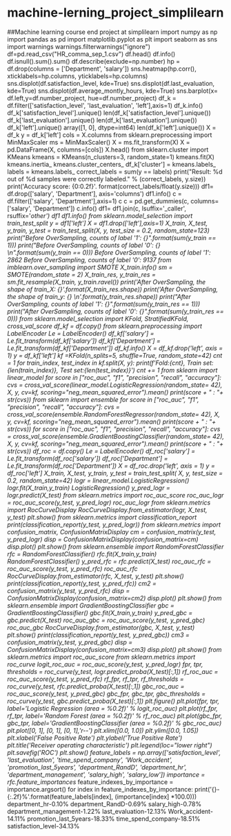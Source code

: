 # machine-lerning_project_simplilearn
##Machine learning course end project at simplilearn
import numpy as np  
import pandas as pd
import matplotlib.pyplot as plt
import seaborn as sns
import warnings
warnings.filterwarnings("ignore")
df=pd.read_csv("HR_comma_sep_1.csv")
df.head()
df.info()
df.isnull().sum().sum()
df.describe(exclude=np.number)
hp = df.drop(columns = ['Department', 'salary'])
sns.heatmap(hp.corr(), xticklabels=hp.columns, yticklabels=hp.columns)
sns.displot(df.satisfaction_level, kde=True)
sns.displot(df.last_evaluation, kde=True)
sns.displot(df.average_montly_hours, kde=True)
sns.barplot(x= df.left,y=df.number_project, hue=df.number_project)
df_k = df.filter(['satisfaction_level', 'last_evaluation', 'left'],axis=1)
df_k.info()
df_k['satisfaction_level'].unique()
len(df_k['satisfaction_level'].unique())
df_k['last_evaluation'].unique()
len(df_k['last_evaluation'].unique())
df_k['left'].unique()
array([1, 0], dtype=int64)
len(df_k['left'].unique())
X = df_k
y = df_k['left']
cols = X.columns
from sklearn.preprocessing import MinMaxScaler
ms = MinMaxScaler()
X = ms.fit_transform(X)
X = pd.DataFrame(X, columns=[cols])
X.head()
from sklearn.cluster import KMeans
kmeans = KMeans(n_clusters=3, random_state=1) 
kmeans.fit(X)
kmeans.inertia_
kmeans.cluster_centers_
df_k['cluster'] = kmeans.labels_
labels = kmeans.labels_
correct_labels = sum(y == labels)
print("Result: %d out of %d samples were correctly labeled." % (correct_labels, y.size))
print('Accuracy score: {0:0.2f}'. format(correct_labels/float(y.size)))
df1= df.drop(['salary', 'Department'], axis='columns')
df1.info()
c = df.filter(['salary', 'Department'],axis=1)
c
c = pd.get_dummies(c, columns=['salary', 'Department'])
c.info()
df1= df1.join(c, lsuffix='_caller', rsuffix='_other')
df1
df1.info()
from sklearn.model_selection import train_test_split
y = df1['left']
X = df1.drop(['left'],axis=1)
X_train, X_test, y_train, y_test = train_test_split(X, y, test_size = 0.2, random_state=123)
print("Before OverSampling, counts of label '1': {}".format(sum(y_train == 1)))
print("Before OverSampling, counts of label '0': {} \n".format(sum(y_train == 0)))
Before OverSampling, counts of label '1': 2862
Before OverSampling, counts of label '0': 9137 
from imblearn.over_sampling import SMOTE
X_train.info()
sm = SMOTE(random_state = 2)
X_train_res, y_train_res = sm.fit_resample(X_train, y_train.ravel())
print('After OverSampling, the shape of train_X: {}'.format(X_train_res.shape))
print('After OverSampling, the shape of train_y: {} \n'.format(y_train_res.shape))
print("After OverSampling, counts of label '1': {}".format(sum(y_train_res == 1)))
print("After OverSampling, counts of label '0': {}".format(sum(y_train_res == 0)))
from sklearn.model_selection import KFold, StratifiedKFold, cross_val_score
df_kf = df.copy()
from sklearn.preprocessing import LabelEncoder
Le = LabelEncoder()
df_kf['salary'] = Le.fit_transform(df_kf['salary'])
df_kf['Department'] = Le.fit_transform(df_kf['Department'])
df_kf.info()
X = df_kf.drop('left', axis = 1)
y = df_kf['left']
kf =KFold(n_splits=5, shuffle=True, random_state=42)
cnt = 1
for train_index, test_index in kf.split(X, y):
    print(f'Fold:{cnt}, Train set: {len(train_index)}, Test set:{len(test_index)}')
    cnt += 1
from sklearn import linear_model
for score in ["roc_auc", "f1", "precision", "recall", "accuracy"]:
    cvs = cross_val_score(linear_model.LogisticRegression(random_state= 42), X, y, cv=kf, scoring="neg_mean_squared_error").mean()
    print(score + " : "+ str(cvs)) 
from sklearn import ensemble
for score in ["roc_auc", "f1", "precision", "recall", "accuracy"]:
    cvs = cross_val_score(ensemble.RandomForestRegressor(random_state= 42), X, y, cv=kf, scoring="neg_mean_squared_error").mean()
    print(score + " : "+ str(cvs))
for score in ["roc_auc", "f1", "precision", "recall", "accuracy"]:
    cvs = cross_val_score(ensemble.GradientBoostingClassifier(random_state= 42), X, y, cv=kf, scoring="neg_mean_squared_error").mean()
    print(score + " : "+ str(cvs)) 
df_roc = df.copy()
Le = LabelEncoder()
df_roc['salary'] = Le.fit_transform(df_roc['salary'])
df_roc['Department'] = Le.fit_transform(df_roc['Department'])
X = df_roc.drop('left', axis = 1)
y = df_roc['left']
X_train, X_test, y_train, y_test = train_test_split(
            X, y, test_size = 0.2, random_state=42)
logr = linear_model.LogisticRegression()
logr.fit(X_train,y_train)
LogisticRegression()
y_pred_logr  = logr.predict(X_test)
from sklearn.metrics import roc_auc_score
roc_auc_logr = roc_auc_score(y_test, y_pred_logr)
roc_auc_logr
from sklearn.metrics import RocCurveDisplay
RocCurveDisplay.from_estimator(logr, X_test, y_test)
plt.show()
from sklearn.metrics import classification_report
print(classification_report(y_test, y_pred_logr))
from sklearn.metrics import confusion_matrix, ConfusionMatrixDisplay
cm = confusion_matrix(y_test, y_pred_logr)
disp = ConfusionMatrixDisplay(confusion_matrix=cm)
disp.plot()
plt.show()
from sklearn.ensemble import RandomForestClassifier
rfc = RandomForestClassifier()
rfc.fit(X_train,y_train)
RandomForestClassifier()
y_pred_rfc = rfc.predict(X_test)
roc_auc_rfc = roc_auc_score(y_test, y_pred_rfc)
roc_auc_rfc
RocCurveDisplay.from_estimator(rfc, X_test, y_test)
plt.show()
print(classification_report(y_test, y_pred_rfc))
cm2 = confusion_matrix(y_test, y_pred_rfc)
disp = ConfusionMatrixDisplay(confusion_matrix=cm2)
disp.plot()
plt.show()
from sklearn.ensemble import GradientBoostingClassifier
gbc = GradientBoostingClassifier()
gbc.fit(X_train,y_train)
y_pred_gbc = gbc.predict(X_test)
roc_auc_gbc = roc_auc_score(y_test, y_pred_gbc)
roc_auc_gbc
RocCurveDisplay.from_estimator(gbc, X_test, y_test)
plt.show()
print(classification_report(y_test, y_pred_gbc))
cm3 = confusion_matrix(y_test, y_pred_gbc)
disp = ConfusionMatrixDisplay(confusion_matrix=cm3)
disp.plot()
plt.show()
from sklearn.metrics import roc_auc_score
from sklearn.metrics import roc_curve
logit_roc_auc = roc_auc_score(y_test, y_pred_logr)
fpr, tpr, thresholds = roc_curve(y_test, logr.predict_proba(X_test)[:,1])
rf_roc_auc = roc_auc_score(y_test, y_pred_rfc)
rf_fpr, rf_tpr, rf_thresholds = roc_curve(y_test, rfc.predict_proba(X_test)[:,1])
gbc_roc_auc = roc_auc_score(y_test, y_pred_gbc)
gbc_fpr, gbc_tpr, gbc_thresholds = roc_curve(y_test, gbc.predict_proba(X_test)[:,1])
plt.figure()
plt.plot(fpr, tpr, label='Logistic Regression (area = %0.2f)' % logit_roc_auc)
plt.plot(rf_fpr, rf_tpr, label='Random Forest (area = %0.2f)' % rf_roc_auc)
plt.plot(gbc_fpr, gbc_tpr, label='GradientBoostingClassifier (area = %0.2f)' % gbc_roc_auc)
plt.plot([0, 1], [0, 1], [0, 1],'r--')
plt.xlim([0.0, 1.0])
plt.ylim([0.0, 1.05])
plt.xlabel('False Positive Rate')
plt.ylabel('True Positive Rate')
plt.title('Receiver operating characteristic')
plt.legend(loc="lower right")
plt.savefig('ROC')
plt.show()
feature_labels = np.array(['satisfaction_level', 'last_evaluation', 'time_spend_company', 'Work_accident', 'promotion_last_5years', 
      'department_RandD', 'department_hr', 'department_management', 'salary_high', 'salary_low'])
importance = rfc.feature_importances_
feature_indexes_by_importance = importance.argsort()
for index in feature_indexes_by_importance:
    print('{}-{:.2f}%'.format(feature_labels[index], (importance[index] *100.0)))
department_hr-0.10%
department_RandD-0.69%
salary_high-0.78%
department_management-1.22%
last_evaluation-12.13%
Work_accident-14.11%
promotion_last_5years-18.33%
time_spend_company-18.51%
satisfaction_level-34.13%
